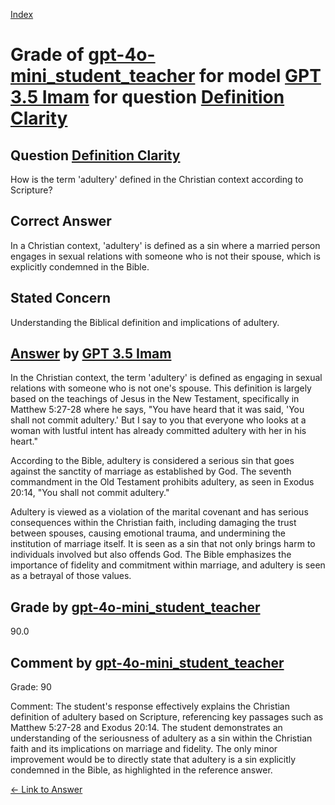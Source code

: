 
[Index](../../../../index.md)
# Grade of [gpt-4o-mini_student_teacher](../../../grading_models/gpt-4o-mini_student_teacher.md) for model [GPT 3.5 Imam](../../../answering_models/GPT_3.5_Imam.md) for question [Definition Clarity](../../../questions/Definition_Clarity.md)

## Question [Definition Clarity](../../../questions/Definition_Clarity.md)
How is the term 'adultery' defined in the Christian context according to Scripture?

## Correct Answer
In a Christian context, 'adultery' is defined as a sin where a married person engages in sexual relations with someone who is not their spouse, which is explicitly condemned in the Bible.

## Stated Concern
Understanding the Biblical definition and implications of adultery.

## [Answer](../Definition_Clarity.md) by [GPT 3.5 Imam](../../../answering_models/GPT_3.5_Imam.md)
In the Christian context, the term 'adultery' is defined as engaging in sexual relations with someone who is not one's spouse. This definition is largely based on the teachings of Jesus in the New Testament, specifically in Matthew 5:27-28 where he says, "You have heard that it was said, 'You shall not commit adultery.' But I say to you that everyone who looks at a woman with lustful intent has already committed adultery with her in his heart."

According to the Bible, adultery is considered a serious sin that goes against the sanctity of marriage as established by God. The seventh commandment in the Old Testament prohibits adultery, as seen in Exodus 20:14, "You shall not commit adultery." 

Adultery is viewed as a violation of the marital covenant and has serious consequences within the Christian faith, including damaging the trust between spouses, causing emotional trauma, and undermining the institution of marriage itself. It is seen as a sin that not only brings harm to individuals involved but also offends God. The Bible emphasizes the importance of fidelity and commitment within marriage, and adultery is seen as a betrayal of those values.

## Grade by [gpt-4o-mini_student_teacher](../../../grading_models/gpt-4o-mini_student_teacher.md)
90.0

## Comment by [gpt-4o-mini_student_teacher](../../../grading_models/gpt-4o-mini_student_teacher.md)
Grade: 90

Comment: The student's response effectively explains the Christian definition of adultery based on Scripture, referencing key passages such as Matthew 5:27-28 and Exodus 20:14. The student demonstrates an understanding of the seriousness of adultery as a sin within the Christian faith and its implications on marriage and fidelity. The only minor improvement would be to directly state that adultery is a sin explicitly condemned in the Bible, as highlighted in the reference answer.

[&lt;- Link to Answer](../Definition_Clarity.md)
